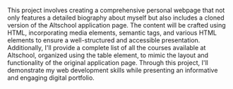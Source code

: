 This project involves creating a comprehensive personal webpage that not only features a detailed biography about myself but also includes a cloned version of the Altschool application page. The content will be crafted using HTML, incorporating media elements, semantic tags, and various HTML elements to ensure a well-structured and accessible presentation. Additionally, I'll provide a complete list of all the courses available at Altschool, organized using the table element, to mimic the layout and functionality of the original application page. Through this project, I'll demonstrate my web development skills while presenting an informative and engaging digital portfolio.





